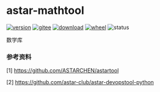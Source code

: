 # astar-mathtool

[![version](https://img.shields.io/pypi/v/astar-math.svg)](https://pypi.python.org/pypi/astar-math)
[![gitee](https://gitee.com/hoops/astar-mathtool/badge/star.svg)](https://gitee.com/hoops/astar-mathtool/stargazers)
[![download](https://img.shields.io/pypi/dm/astar-math.svg)](https://pypi.org/project/astar-math)
[![wheel](https://img.shields.io/pypi/wheel/astar-math.svg)](https://pypi.python.org/pypi/astar-math)
![status](https://img.shields.io/pypi/status/astar-math.svg)


数学库


### 参考资料

[1] https://github.com/ASTARCHEN/astartool

[2] https://github.com/astar-club/astar-devopstool-python

    